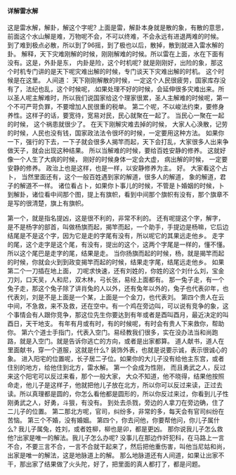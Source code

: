 #### 详解雷水解

这是雷水解，解卦，解这个字呢? 上面是雷，解卦本身就是散的象，有散的意思，前面这个水山解是难，万物呢不会，不可以终难，不会永远有进退两难的时候。
到了难到极点必散，所以到了96摇，到了极也以后，散掉，散到就进入雷水解的卦。
解释，天下灾难刚解的时候，刚刚解难的时候。所以雷在上面，水在下面有没有。这是，外卦是东， 内卦是险，这个时机呢? 就是刚刚好，出险的象，那这个时机专门讲的是天下呢灾难出解的时候，专门谈天下灾难出解的时机。
这个时候是在这里。
人间道：
天下刚刚解散的时候，一定这个人民很疲劳，国家库存没有了，法纪也乱，这个时候呢，.如果处理不好的时候，会延伸很多灾难出来。所以圣人呢主解难时，所以我们说国家给这个理家很累，圣人主解难的时候呢，第一个不可严苛负罪，不要增加人民很重的税单。
第二个呢，不以峻法约束，要修身养性。这样子的话，要宽待，宽易对民，民心就聚在一起了。 当民心一聚在一起的时候， 这个祸患就很少了。
在天下刚解灾难去掉的时候， 大家人心涣散，记劳的时候，人民也没有钱，国家政法法令很坏的时候，一定要用这种方法。
如果你一下，强行的下去，一下子就会很多人揭竿而起，天下会打乱，大家很多人出来争做天子，就会出现这种结果。
所以当解难的时候，要给百姓安静的修养。
这就好像一个人生了大病的时候， 刚好的时候身体一定会大虚， 病出解的时候， 一定要安静的修养。
政治上也是这样，也是一样，以安静修养为主。
好。
大家看这个占卜， 当然里面还有，这个一般百姓遇到家的解道，很多人的解道， 象的解道，君子的解道不一样。
诸位看占卜，如果你卜事儿的时候，不管是卜婚姻的时候，卜到解卦，诸位看中间那个图，提上有旗帜，看到中间那个旗帜有没有，那个旗章不是写的很清楚，旗上有旗帜。

第一个，就是指名提凶，这是很不利的，非常不利的。
还有呢提这个字，解字，是不是杨字的部首，叫做杨旗而起，揭竿而起，一个助手，手提边是杨嘛，它后边结尾是不是这个字，因为它是走的字尾有没有，所以呢它的其果远走他乡。
走字的尾，这个走字是这个尾，有没有，提出的这个，这两个字尾是一样的，懂不懂。所以这个尾巴是走字的尾，结果是走。 当你扬旗而起的时候，杨，就是揭竿而起的时候，你就会火到到政变揭竿而起的时候，结果走字尾，结尾远走他乡。
如果第二个一刀插在地上面， 刀呢求快速，还有刘姓的，你姓的这个刘什么刘，宝金刀刘，口天吴，人和尼，双木林，弓长张，易经上面都有。
那一兔子走，有一个兔子走，那这个兔子除了讲肖兔的人以外，还有兔年以外的，兔子也代表卯年，也代表刘，刘是不是上面是一个某，上面是一个金刀，也代表刘。
第四个贵人在云中间，不急救，来不及救，还在空中。有一个鸡在旁边叫，可以说有竞争的象，这个事情会有人跟你竞争，那这位先生你要达到有年或者是酉叫酉月，最近决定的叫酉日，天干地支。
有年有月或有时，有的时候呢，有时会有贵人下来救你，帮助你。
第六个道士手指门，代表入空门。易经教我们很多，实在没办法当和尚跑路，就是入空门。就是告诉你逃亡的方向，或者是出家都算。
道人献书，道人在里面献书，穿一个道服，这就是什么? 装饰外表，也就是说要示诚，表示很诚心的象。
进入阳宅的位置呢，长子居二子位。如果你的大儿子没有给他主东宫，或者住别的地方，给他住到北方，雷水解。
第一个会成为性刚， 而且勇武之人，反过来这个阳宅可以反过来看，那个一般大家， 大众不知道，他不晓得，结果他按照命走，他儿子是这样子，他就把他儿子放在北方，所以你可以反过来读，正过去读。所以真理都是圆的，你怎么看他都是圆形的，所以你反过来过，你看到儿子性刚勇武之人，好勇，斗狠，有没有。
到处去杀戮，旁边的人拿刀在旁边确，住了二儿子的位置。
第二那北方呢，官司，纠纷多，非常的多，每天会有官司纠纷在苦恼。
第三个不婚，没有婚姻。
第四个，你去问他，你要帮他问，你儿子属什么? 我儿子属兔，姓刘，或者姓柳，柳也是卯，都是更凶。
那你说我儿子怎么救他?出家是唯一的解法。我儿子怎么办呢? 没事儿在那边作奸犯科，在马路上一言不合，不要三言不合，一言不合就干起来了，然后把他重伤害，叫他当尼姑和尚，出家是唯一的解法，这是地脉道上的解。
那么地脉道还有人间道，如果让出家不干，那出家了结果做了火头陀，好了，把里面的真人都打了，都是问题。